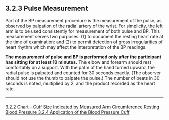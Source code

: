 ## 3.2.3 Pulse Measurement

Part of the BP measurement procedure is the measurement of the pulse, as observed by
palpation of the radial artery of the wrist. For simplicity, the left arm is to be used
consistently for measurement of both pulse and BP. This measurement serves two
purposes: (1) to document the resting heart rate at the time of examination: and (2) to
permit detection of gross irregularities of heart rhythm which may affect the interpretation
of the BP readings.

**The measurement of pulse and BP is performed only after the participant has
sitting for at least 10 minutes.** The elbow and forearm should rest comfortably on a
support. With the palm of the hand turned upward, the radial pulse is palpated and
counted for 30 seconds exactly. (The observer should not use the thumb to palpate the
pulse.) The number of beats in 30 seconds is noted, multiplied by 2, and the product
recorded as the heart rate.


<hr class="soften" style="margin-top: 20px;margin-bottom: 20px;"/>

<div class="center">
<div class="btn-group">
  <a href=":pages_path:/manuals/resting/3-02-02-chart-cuff-size.md" class="btn btn-default">
    <span class="glyphicon glyphicon-chevron-left"></span>
    3.2.2 Chart - Cuff Size Indicated by Measured Arm Circumference
  </a>

  <a href=":pages_path:/manuals/resting" class="btn btn-default">
    <span class="glyphicon glyphicon-chevron-up"></span>
    Resting Blood Pressure
  </a>

  <a href=":pages_path:/manuals/resting/3-02-04-application-of-bp-cuff.md" class="btn btn-success">
    3.2.4 Application of the Blood Pressure Cuff
    <span class="glyphicon glyphicon-chevron-right"></span>
  </a>
</div>
</div>